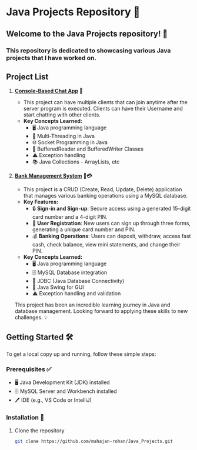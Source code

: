# Java Projects Repository 🚀

## Welcome to the Java Projects repository! 🌟
### This repository is dedicated to showcasing various Java projects that I have worked on.

## Project List

1. **[Console-Based Chat App](./) 💬**
   - This project can have multiple clients that can join anytime after the server program is executed. Clients can have their Username and start chatting with other clients.
   - **Key Concepts Learned:**
     - 🖥️ Java programming language
     - 🔄 Multi-Threading in Java
     - 🌐 Socket Programming in Java
     - 📜 BufferedReader and BufferedWriter Classes
     - ⚠️ Exception handling
     - 📚 Java Collections - ArrayLists, etc

2. **[Bank Management System](./) 💼💳**
   - This project is a CRUD (Create, Read, Update, Delete) application that manages various banking operations using a MySQL database.
   - **Key Features:**
     - 🔒 **Sign-in and Sign-up**: Secure access using a generated 15-digit card number and a 4-digit PIN.
     - 📝 **User Registration**: New users can sign up through three forms, generating a unique card number and PIN.
     - 💰 **Banking Operations**: Users can deposit, withdraw, access fast cash, check balance, view mini statements, and change their PIN.
   - **Key Concepts Learned:**
     - 🖥️ Java programming language
     - 🗄️ MySQL Database integration
     - 🔗 JDBC (Java Database Connectivity)
     - 🎨 Java Swing for GUI
     - ⚠️ Exception handling and validation

   This project has been an incredible learning journey in Java and database management. Looking forward to applying these skills to new challenges. 💡

## Getting Started 🛠️

To get a local copy up and running, follow these simple steps:

### Prerequisites ✅

- 🖥️ Java Development Kit (JDK) installed
- 🗄️ MySQL Server and Workbench installed
- 🖊️ IDE (e.g., VS Code or IntelliJ)

### Installation 🚀

1. Clone the repository
   ```sh
   git clone https://github.com/mahajan-rohan/Java_Projects.git
